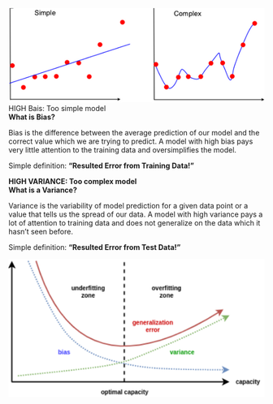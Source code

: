 
![alt text](https://github.com/satyarohit/Data-Science-Concepts/blob/main/images/bais_vari.PNG)<br/>
HIGH Bais: Too simple model<br/>
**What is Bias?**<br/>

Bias is the difference between the average prediction of our model and the correct value which we are trying to predict. A model with high bias pays very little attention to the training data and oversimplifies the model.<br/>

Simple definition: **“Resulted Error from Training Data!”**<br/>

**HIGH VARIANCE: Too complex model**<br/>
**What is a Variance?**<br/>

Variance is the variability of model prediction for a given data point or a value that tells us the spread of our data. A model with high variance pays a lot of attention to training data and does not generalize on the data which it hasn’t seen before.<br/>

Simple definition: **“Resulted Error from Test Data!”**<br/>

![alt text](https://github.com/satyarohit/Data-Science-Concepts/blob/main/images/graph1.PNG)
